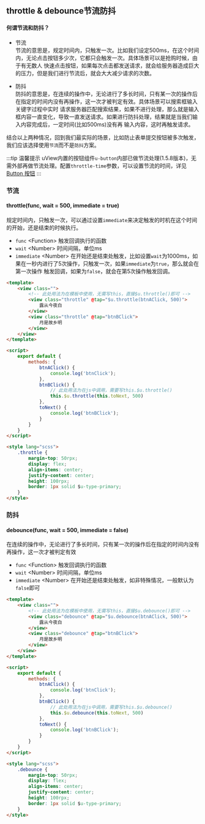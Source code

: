 ## throttle & debounce节流防抖

<demo-model url="/pages/library/debounce/index"></demo-model>

#### 何谓节流和防抖？

- 节流  
节流的意思是，规定时间内，只触发一次。比如我们设定500ms，在这个时间内，无论点击按钮多少次，它都只会触发一次。具体场景可以是抢购时候，由于有无数人
快速点击按钮，如果每次点击都发送请求，就会给服务器造成巨大的压力，但是我们进行节流后，就会大大减少请求的次数。

- 防抖  
防抖的意思是，在连续的操作中，无论进行了多长时间，只有某一次的操作后在指定的时间内没有再操作，这一次才被判定有效。具体场景可以搜索框输入关键字过程中实时
请求服务器匹配搜索结果，如果不进行处理，那么就是输入框内容一直变化，导致一直发送请求。如果进行防抖处理，结果就是当我们输入内容完成后，一定时间(比如500ms)没有再
输入内容，这时再触发请求。

结合以上两种情况，回到我们最实际的场景，比如防止表单提交按钮被多次触发，我们应该选择使用`节流`而不是`防抖`方案。

:::tip 温馨提示
uView内置的按钮组件`u-button`内部已做节流处理(1.5.8版本)，无需外部再做节流处理。配置`throttle-time`参数，可以设置节流的时间，详见[Button 按钮](/components/button.html)
:::

### 节流

#### throttle(func, wait = 500, immediate = true)

规定时间内，只触发一次，可以通过设置`immediate`来决定触发的时机在这个时间的开始，还是结束的时候执行。

- `func` <Function\> 触发回调执行的函数
- `wait` <Number\> 时间间隔，单位ms
- `immediate` <Number\> 在开始还是结束处触发，比如设置`wait`为1000ms，如果在一秒内进行了5次操作，只触发一次，如果`immediate`为`true`，那么就会在第一次操作
触发回调，如果为`false`，就会在第5次操作触发回调。


```html
<template>
    <view class="">
		<!-- 此处用法为在模板中使用，无需写this，直接$u.throttle()即可 -->
    	<view class="throttle" @tap="$u.throttle(btnAClick, 500)">
    		露从今夜白
    	</view>
    	<view class="throttle" @tap="btnBClick">
    		月是故乡明
    	</view>
    </view>
</template>

<script>
    export default {
        methods: {
            btnAClick() {
				console.log('btnClick');
			},
			btnBClick() {
				// 此处用法为在js中调用，需要写this.$u.throttle()
				this.$u.throttle(this.toNext, 500)
			},
			toNext() {
				console.log('btnBClick');
			}
        }
    }
</script>

<style lang="scss">
    .throttle {
		margin-top: 50rpx;
		display: flex;
		align-items: center;
		justify-content: center;
		height: 100rpx;
		border: 1px solid $u-type-primary;
	}
</style>
```



### 防抖

#### debounce(func, wait = 500, immediate = false)

在连续的操作中，无论进行了多长时间，只有某一次的操作后在指定的时间内没有再操作，这一次才被判定有效

- `func` <Function\> 触发回调执行的函数
- `wait` <Number\> 时间间隔，单位ms
- `immediate` <Number\> 在开始还是结束处触发，如非特殊情况，一般默认为`false`即可


```html
<template>
    <view class="">
		<!-- 此处用法为在模板中使用，无需写this，直接$u.debounce()即可 -->
    	<view class="debounce" @tap="$u.debounce(btnAClick, 500)">
    		露从今夜白
    	</view>
    	<view class="debounce" @tap="btnBClick">
    		月是故乡明
    	</view>
    </view>
</template>

<script>
    export default {
        methods: {
            btnAClick() {
				console.log('btnClick');
			},
			btnBClick() {
				// 此处用法为在js中调用，需要写this.$u.debounce()
				this.$u.debounce(this.toNext, 500)
			},
			toNext() {
				console.log('btnBClick');
			}
        }
    }
</script>

<style lang="scss">
    .debounce {
		margin-top: 50rpx;
		display: flex;
		align-items: center;
		justify-content: center;
		height: 100rpx;
		border: 1px solid $u-type-primary;
	}
</style>
```
